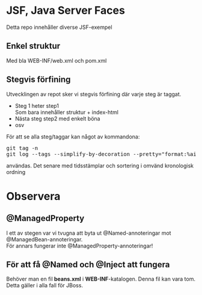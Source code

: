 # JSF, Java Server Faces
Detta repo innehåller diverse JSF-exempel
## Enkel struktur
 Med bla WEB-INF/web.xml och pom.xml
 
## Stegvis förfining
Utvecklingen av repot sker vi stegvis förfining där varje steg är taggat.
* Steg 1 heter step1<br/>
Som bara innehåller struktur + index-html
* Nästa steg step2 med enkelt böna
* osv

För att se alla steg/taggar kan något av kommandona:
<pre>
git tag -n
git log --tags --simplify-by-decoration --pretty="format:%ai %d"
</pre>
användas. Det senare med tidsstämplar och sortering i omvänd kronologisk ordning

# Observera
## @ManagedProperty
I ett av stegen var vi tvugna att byta ut @Named-annoteringar mot @ManagedBean-annoteringar.<br />
För annars fungerar inte @ManagedProperty-annoteringar!

## För att få @Named och @Inject att fungera
Behöver man en fil **beans.xml** i **WEB-INF**-katalogen. Denna fil kan vara tom.<br />
Detta gäller i alla fall för JBoss.